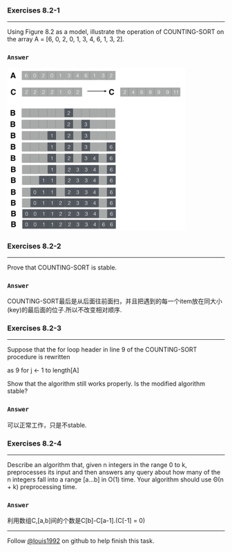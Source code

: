 ### Exercises 8.2-1
***
Using Figure 8.2 as a model, illustrate the operation of COUNTING-SORT on the array A = [6, 0, 2, 0, 1, 3, 4, 6, 1, 3, 2].

### `Answer`
![](./repo/s1/1.png)


### Exercises 8.2-2
***
Prove that COUNTING-SORT is stable.

### `Answer`
COUNTING-SORT最后是从后面往前面扫，并且把遇到的每一个item放在同大小(key)的最后面的位子.所以不改变相对顺序.

### Exercises 8.2-3
***
Suppose that the for loop header in line 9 of the COUNTING-SORT procedure is rewritten 

as 9 for j ← 1 to length[A]

Show that the algorithm still works properly. Is the modified algorithm stable?

### `Answer`
可以正常工作，只是不stable.

### Exercises 8.2-4
***
Describe an algorithm that, given n integers in the range 0 to k, preprocesses its input and then answers any query about how many of the n integers fall into a range [a...b] in O(1) time. Your algorithm should use Θ(n + k) preprocessing time.

### `Answer`
利用数组C,[a,b]间的个数是C[b]-C[a-1].(C[-1] = 0)

***
Follow [@louis1992](https://github.com/gzc) on github to help finish this task.

